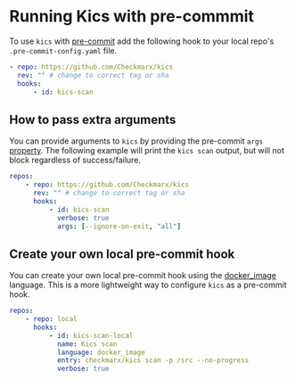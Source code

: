 # Running Kics with pre-commmit

To use `kics` with [pre-commit](https://pre-commit.com) add the following hook to your local repo's `.pre-commit-config.yaml` file.

```yaml
- repo: https://github.com/Checkmarx/kics
  rev: "" # change to correct tag or sha
  hooks:
      - id: kics-scan
```

## How to pass extra arguments

You can provide arguments to `kics` by providing the pre-commit `args` [property](https://pre-commit.com/#passing-arguments-to-hooks). The following example will print the `kics scan` output, but will not block regardless of success/failure.

```yaml
repos:
    - repo: https://github.com/Checkmarx/kics
      rev: "" # change to correct tag or sha
      hooks:
          - id: kics-scan
            verbose: true
            args: [--ignore-on-exit, "all"]
```

## Create your own local pre-commit hook

You can create your own local pre-commit hook using the [docker_image](https://pre-commit.com/#docker_image) language.
This is a more lightweight way to configure `kics` as a pre-commit hook.

```yaml
repos:
    - repo: local
      hooks:
          - id: kics-scan-local
            name: Kics scan
            language: docker_image
            entry: checkmarx/kics scan -p /src --no-progress
            verbose: true
```
